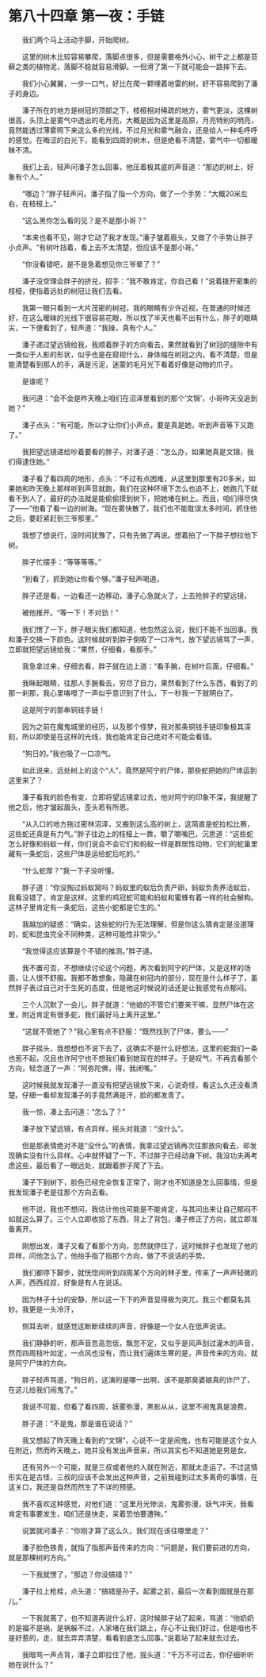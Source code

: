 # 第八十四章 第一夜：手链


　　我们两个马上活动手脚，开始爬树。

　　这里的树木比较容易攀爬，落脚点很多，但是需要格外小心，树干之上都是苔藓之类的植物泥，落脚不稳就容易滑脚。一但滑了第一下就可能会一路摔下去。

　　我们小心翼翼，一步一口气，好比在爬一颗埋着地雷的树，好不容易爬到了潘子的身边。

　　潘子所在的地方是树冠的顶部之下，枝桠相对稀疏的地方，雾气更淡，这棵树很高，头顶上是雾气中透出的毛月亮，大概是因为这里是高原，月亮特别的明亮，竟然能透过薄雾照下来这么多的光线，不过月光和雾气融合，还是给人一种毛呼呼的感觉。在晦涩的白光下，能看到四周的树木，但是绝看不清楚，雾气中一切都暧昧不清。

　　我们上去，轻声问潘子怎么回事，他压着极其底的声音道：“那边的树上，好象有个人。”

　　“哪边？”胖子轻声问。潘子指了指一个方向，做了一个手势：“大概20米左右，在枝桠上。”

　　“这么黑你怎么看的见？是不是那小哥？”

　　“本来也看不见，刚才它动了我才发现。”潘子皱着眉头，又做了个手势让胖子小点声。“有树叶挡着，看上去不太清楚，但应该不是那小哥。”

　　“你没看错吧，是不是急着想见你三爷晕了？”

　　潘子没空理会胖子的挤兑，招手：“我不敢肯定，你自己看！”说着拨开密集的枝桠，便指着远处的树冠让我们去看。

　　我第一眼只看到一大片茂密的树冠，我的眼睛有少许近视，在普通的时候还好，在这么暧昧的光线下很容易花眼，所以找了半天也看不出有什么，胖子的眼睛尖，一下便看到了，轻声道：“我操，真有个人。”

　　潘子递过望远镜给我，我顺着胖子的方向看去，果然就看到了树冠的缝隙中有一类似于人影的形状，似乎也是在窥视什么，身体缩在树冠之内，看不清楚，但是能清楚看到那人的手，满是污泥，迷蒙的毛月光下看着好像是动物的爪子。

　　是谁呢？

　　我问道：“会不会是昨天晚上咱们在沼泽里看到的那个‘文锦’，小哥昨天没追到她？”

　　潘子点头：“有可能，所以才让你们小声点，要是真是她，听到声音等下又跑了。”

　　我把望远镜递给吵着要看的胖子，对潘子道：“怎么办，如果她真是文锦，我们得逮住她。”

　　潘子看了看四周的地形，点头：“不过有点困难，从这里到那里有20多米，如果她和昨天晚上那样听到声音就跑，我们在这种环境下怎么也追不上，她跑几下就看不到人了，最好的办法就是能偷偷摸到树下，把她堵在树上。而且，咱们得尽快了——”他看了看一边的树海。“现在雾快散了，我们也不能耽误太多时间，抓住他之后，要赶紧赶到三爷那里。”

　　我想了想说行，没时间犹豫了，只有先做了再说。想着拍了一下胖子想拉他下树。

　　胖子忙摆手：“等等等等。”

　　“别看了，抓到她让你看个够。”潘子轻声喝道。

　　胖子还是看，一边看还一边移动，潘子心急就火了，上去抢胖子的望远镜，

　　被他推开。“等一下！不对劲！”

　　我们愣了一下，胖子眼尖我们都知道，他忽然这么说，我们不能不当回事。我和潘子交换一下颜色。这时候就听到胖子倒吸了一口冷气，放下望远镜骂了一声，立即就把望远镜给我：“果然，仔细看，看那手。”

　　我急拿过来，仔细去看，胖子就在边上道：“看手腕，在树叶后面，仔细看。”

　　我眯起眼睛，往那人手腕看去，穷尽了目力，果然看到了什么东西，看到了的那一刹那，我心里咯噔了一声似乎意识到了什么，下一秒我一下就明白了。

　　这是阿宁的那串铜钱手链！

　　因为之前在魔鬼城里的经历，以及那个怪梦，我对那条铜钱手链印象极其深刻，所以即使是在这样的光线，我也能肯定自己绝对不可能会看错。

　　“狗日的。”我也吸了一口凉气。

　　如此说来，远处树上的这个“人”，竟然是阿宁的尸体，那些蛇把她的尸体运到这里来了？

　　潘子看我的脸色有变，立即将望远镜拿过去，他对阿宁的印象不深，我提醒了他之后，他才皱起眉头，歪头若有所思。

　　“从入口的地方拖过密林沼泽，又搬到这么高的树上，这简直是蛇拉松比赛，这些蛇还真是有力气。”胖子往边上的枝桠上一靠，嚼了嚼嘴巴，沉思道：“这些蛇怎么好像和蚂蚁一样，你们说会不会它们和蚂蚁一样是群居性动物，它们的蛇巢里藏有一条蛇后，这些尸体是运给蛇后吃的。”

　　“什么蛇厚？”我一下子没听懂。

　　胖子道：“你没掏过蚂蚁窝吗？蚂蚁里的蚁后负责产卵，蚂蚁负责养活蚁后，我看没错了，肯定是这样，这里的鸡冠蛇可能和蚂蚁和蜜蜂有着一样的社会解构。这林子里肯定有一条蛇后，这些小蛇都是它生的。”

　　我越加的疑惑：“确实，这些蛇的行为无法理解，但是你这么猜肯定是没道理的，蛇和昆虫完全不同种类，这种可能性非常少。”

　　“我觉得这应该算是个不错的推测。”胖子道。

　　我不置可否，不想继续讨论这个问题，再次看到阿宁的尸体，又是这样的场面，让人很不舒服。我都不敢想象，隐藏在树冠内的部分，现在是什么样子了，虽然胖子表过自己对于生死的态度，但是他这时候说的话还是让我感觉有点郁闷。

　　三个人沉默了一会儿，胖子就道：“他娘的不管它们要来干嘛，显然尸体在这里，附近肯定有很多蛇，我们最好马上离开这里。”

　　“这就不管她了？”我心里有点不舒服：“既然找到了尸体，要么——”

　　胖子摇头，我想想也不说下去了，这确实不是什么好想法，这里的蛇我们一条也惹不起，况且也许阿宁也不想我们看到她现在的样子。于是叹气，不再去看那个方向，轻念道了一声：“阿弥陀佛，得，我闭嘴。”

　　这时候我就发现潘子一直没有把望远镜放下来，心说奇怪，看这么久还没看清楚。仔细一看却发现潘子的手竟然满是汗，脸的都发青了。

　　我一惊，凑上去问道：“怎么了？”

　　潘子放下望远镜，有点异样，摇头对我道：“没什么”。

　　但是那表情绝对不是“没什么”的表情，我拿过望远镜再次往那放向看去，却发现确实没有什么异样。心中就怀疑了一下，不过胖子已经动身下树。我没功夫再考虑这些，最后看了一眼远处，就跟着胖子爬了下去。

　　潘子下到树下，脸色已经完全恢复正常了，刚才也不知道是怎么回事情，但是我发现潘子老是往那个方向去看。

　　他不说，我也不想问，我估计他也可能是不能肯定，与其问出来让自己郁闷不如就这么算了。三个人立即收拾了东西，背上了背包，潘子修正了方向，就立即准备离开。

　　刚想出发，潘子又看了看那个方向，忽然就停住了，这时候胖子也发现了他的异样，问他怎么了，他抬手指了指那个方向，做了不说话的手势。

　　我们都停下脚步，就恍惚间听到四周某个方向的林子里，传来了一声声轻微的人声，西西叔叔，好象是有人在说话。

　　因为林子十分的安静，所以这一下下的声音显得极为突兀，我三个都莫名其妙。我更是一头冷汗，

　　侧耳去听，就感觉这断断续续的声音，好像是一个女人在低声说话。

　　我们静静的听，那声音忽高忽低，飘忽不定，又似乎是风声刮过灌木的声音，然而四周枝叶如定，一点风也没有，而让我们遍体生寒的是，声音传来的方向，就是阿宁尸体的方向。

　　胖子轻声骂道，“狗日的，这演的是哪一出啊，该不是那臭婆娘真的诈尸了，在这儿给我们闹鬼了。”

　　我说不可能，但看了看四周，妖雾弥漫，黑影从从，这里不闹鬼真是浪费。

　　胖子道：“不是鬼，那是谁在说话？”

　　我又想起了昨天晚上看到的“文锦”，心说不一定是闹鬼，也有可能是这个女人在附近，然而昨天晚上，她并没有发出声音来，所以其实也不知道她是男是女。

　　还有另外一个可能，就是三叔或者他的人就在附近，那就太走运了。不过这情形实在是古怪，三叔的应该不会发出这种声音，之前我碰到过太多离奇的事情，在这关口，我还是自然而然生了不详的预感。

　　我不喜欢这种感觉，对他们道：“这里月光惨淡，鬼雾弥漫，妖气冲天，我看肯定有事要发生，咱们还是快走，呆着恐怕要遭殃。”

　　说罢就问潘子：“你刚才算了这么久，我们现在该往哪里走？”

　　潘子脸色铁青，就指了指那声音传来的方向：“问题是，我们要前进的方向，就是那棵树的方向。”

　　一下我就愣了，“那边？你没搞错？”

　　潘子拉上枪栓，点头道：“搞错是孙子。起雾之前，最后一次看到烟就是在那儿。”

　　一下我就蔫了，也不知道再说什么好，这时候胖子站了起来，骂道：“他奶奶的是福不是祸，是祸躲不过，人家堵在我们路上，存心不让我们好过，但是咱也不是好惹的，走，就去弄弄清楚，看看到底怎么回事。”说着站了起来就去过去。

　　我暗骂一声点背，潘子立即拉住了他，摇头道：“千万不可过去，你仔细听听她在说什么？”

